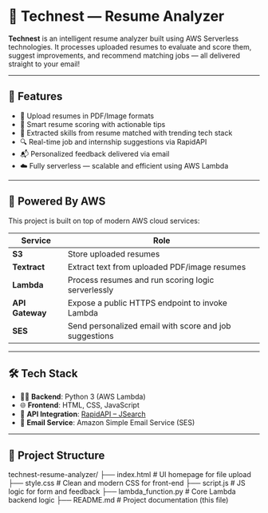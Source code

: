 # 📄 Technest — Resume Analyzer

**Technest** is an intelligent resume analyzer built using AWS Serverless technologies. It processes uploaded resumes to evaluate and score them, suggest improvements, and recommend matching jobs — all delivered straight to your email!

---

## 🧠 Features

- 📑 Upload resumes in PDF/Image formats
- 🧮 Smart resume scoring with actionable tips
- 🧠 Extracted skills from resume matched with trending tech stack
- 🔍 Real-time job and internship suggestions via RapidAPI
- 📬 Personalized feedback delivered via email
- ☁️ Fully serverless — scalable and efficient using AWS Lambda

---

## 🚀 Powered By AWS

This project is built on top of modern AWS cloud services:

| Service        | Role                                                         |
|----------------|--------------------------------------------------------------|
| **S3**         | Store uploaded resumes                                       |
| **Textract**   | Extract text from uploaded PDF/image resumes                 |
| **Lambda**     | Process resumes and run scoring logic serverlessly           |
| **API Gateway**| Expose a public HTTPS endpoint to invoke Lambda              |
| **SES**        | Send personalized email with score and job suggestions       |

---

## 🛠️ Tech Stack

- 🧑‍💻 **Backend**: Python 3 (AWS Lambda)
- 🌐 **Frontend**: HTML, CSS, JavaScript
- 📡 **API Integration**: [RapidAPI – JSearch](https://rapidapi.com/)
- 📨 **Email Service**: Amazon Simple Email Service (SES)

---

## 📁 Project Structure

technest-resume-analyzer/
├── index.html # UI homepage for file upload
├── style.css # Clean and modern CSS for front-end
├── script.js # JS logic for form and feedback
├── lambda_function.py # Core Lambda backend logic
├── README.md # Project documentation (this file)
